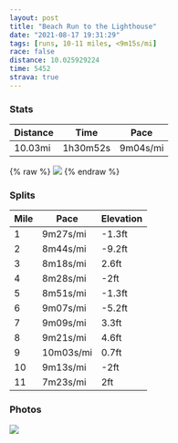 ```yaml
---
layout: post
title: "Beach Run to the Lighthouse"
date: "2021-08-17 19:31:29"
tags: [runs, 10-11 miles, <9m15s/mi]
race: false
distance: 10.025929224
time: 5452
strava: true
---
```


### Stats

| Distance | Time | Pace |
|----------|------|------|
|10.03mi|1h30m52s|9m04s/mi|

{% raw %}
<img src='https://maps.googleapis.com/maps/api/staticmap?maptype=roadmap&path=enc:mjbwFjwk}LGCASDK\WxA_@XQxAk@z@c@`@K|@AL@`@RRlAFv@P~A\lBH|@NnAn@lDJt@R~@T|A`A`GTnBj@dDNxAZtBHt@tBbORbCJl@Pt@PlBNx@T~BP|@Dx@b@vD@`@NfAHbAPtANhBH^RnBHdAP`BBh@ThB\hBTdCnAtJTzBn@nF|@dJZnCHhAj@zEP|B\jCb@tE\bCr@~G\bCN`BnBnMPjBx@jFLhAv@zDNvAb@zBHt@rArHd@fE`ArGd@vDd@lCXdCZvBHdAx@rH^jBLjAbA`G~@tGZhB^hCH`ATdAL~@lAvGh@lD`@rBPfA?THp@TbA`AhGL`AZhBZtBbBdJVbBTdAJz@tAhHp@`Ep@dDX`Cp@dEXdCnApItAxL`@hCrBrSl@jEJzAAj@WL[\EHDBl@SJ[Ae@WaBQcB]uBs@yFW}Ca@uDMeBU{AUsBw@iGu@}EUmBkCyPSmBaAyEq@gEa@iBe@{C[wA]wBSmBa@aCc@qBe@_Da@}Ce@kCIw@}@aFw@aFk@{CS}Au@wEUaAMcA[_Ba@cDOs@Io@aAaG]mCMm@gAoJe@aDeAgJS_Ac@iDw@kEm@}E_BcJgBiMm@_EQsAMk@k@}D_@}C]sBQuBYqBk@gFYyBc@cFScAg@gF]mCqBqTe@oDQeBQcASqBOcACm@O}@MkBUmBSkAMkAKg@C}@QmCo@cGKm@o@mGCu@]yBm@iGQuAU}@YeCO{@SqBcAkGCw@MuAWkA]mCk@eDw@iGMm@SyAMm@Ek@i@aDY_CWuAGq@Kq@Uo@C_@WsA]aDWw@EEMD_A^QBc@OW?G@Y@c@NoA\_Ab@e@NICEIQcAIo@YkAJ\Np@v@pEn@~C~@`Gb@lBDh@iDlA]@e@wA[qAsAoDW_Ak@iA[_Ag@kAOm@IQCg@RUl@Uf@WTEhBq@|@S@BFRPfAp@|CFf@CHGFaCx@ACJK~@S&key=AIzaSyC1MId7bFpkLXNAaYhBSTb8jLyiSqzbDtM&size=800x800&markers=color:yellow|label:S|40.64951,-73.13798&markers=color:green|label:F|40.649760000000036,-73.13791999999992'>
{% endraw %}

### Splits

| Mile | Pace | Elevation |
|------|------|-----------|
|1|9m27s/mi|-1.3ft|
|2|8m44s/mi|-9.2ft|
|3|8m18s/mi|2.6ft|
|4|8m28s/mi|-2ft|
|5|8m51s/mi|-1.3ft|
|6|9m07s/mi|-5.2ft|
|7|9m09s/mi|3.3ft|
|8|9m21s/mi|4.6ft|
|9|10m03s/mi|0.7ft|
|10|9m13s/mi|-2ft|
|11|7m23s/mi|2ft|

### Photos
<img src='https://dgtzuqphqg23d.cloudfront.net/cpST4gPhIuUNhZzirqlyBba8VmBD1-347y5n9ygo4lQ-576x768.jpg'>
